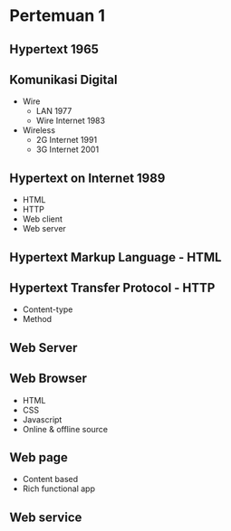 # Pertemuan 1

## Hypertext 1965

## Komunikasi Digital
- Wire
  - LAN 1977
  - Wire Internet 1983
- Wireless
  - 2G Internet 1991
  - 3G Internet 2001

## Hypertext on Internet 1989
- HTML
- HTTP
- Web client
- Web server

## Hypertext Markup Language - HTML

## Hypertext Transfer Protocol - HTTP
- Content-type
- Method

## Web Server

## Web Browser
- HTML
- CSS
- Javascript
- Online & offline source

## Web page
- Content based
- Rich functional app

## Web service
